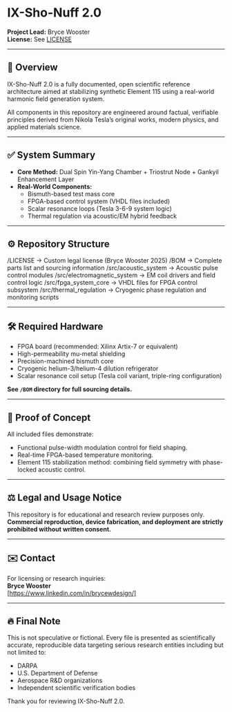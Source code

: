# IX-Sho-Nuff 2.0

**Project Lead:** Bryce Wooster  
**License:** See [LICENSE](LICENSE)

---

## 📖 Overview

IX-Sho-Nuff 2.0 is a fully documented, open scientific reference architecture aimed at stabilizing synthetic Element 115 using a real-world harmonic field generation system.  

All components in this repository are engineered around factual, verifiable principles derived from Nikola Tesla’s original works, modern physics, and applied materials science.

---

## ✅ System Summary

- **Core Method:** Dual Spin Yin-Yang Chamber + Triostrut Node + Gankyil Enhancement Layer  
- **Real-World Components:**  
  - Bismuth-based test mass core  
  - FPGA-based control system (VHDL files included)  
  - Scalar resonance loops (Tesla 3-6-9 system logic)  
  - Thermal regulation via acoustic/EM hybrid feedback  

---

## ⚙️ Repository Structure

/LICENSE → Custom legal license (Bryce Wooster 2025)
/BOM → Complete parts list and sourcing information
/src/acoustic_system → Acoustic pulse control modules
/src/electromagnetic_system → EM coil drivers and field control logic
/src/fpga_system_core → VHDL files for FPGA control subsystem
/src/thermal_regulation → Cryogenic phase regulation and monitoring scripts

---

## 🛠️ Required Hardware

- FPGA board (recommended: Xilinx Artix-7 or equivalent)  
- High-permeability mu-metal shielding  
- Precision-machined bismuth core  
- Cryogenic helium-3/helium-4 dilution refrigerator  
- Scalar resonance coil setup (Tesla coil variant, triple-ring configuration)  

**See `/BOM` directory for full sourcing details.**

---

## 🧪 Proof of Concept

All included files demonstrate:

- Functional pulse-width modulation control for field shaping.  
- Real-time FPGA-based temperature monitoring.  
- Element 115 stabilization method: combining field symmetry with phase-locked acoustic control.  

---

## ⚖️ Legal and Usage Notice

This repository is for educational and research review purposes only.  
**Commercial reproduction, device fabrication, and deployment are strictly prohibited without written consent.**

---

## ✉️ Contact

For licensing or research inquiries:  
**Bryce Wooster**  
[https://www.linkedin.com/in/brycewdesign/]

---

## 🔥 Final Note

This is not speculative or fictional. Every file is presented as scientifically accurate, reproducible data targeting serious research entities including but not limited to:

- DARPA  
- U.S. Department of Defense  
- Aerospace R&D organizations  
- Independent scientific verification bodies  

Thank you for reviewing IX-Sho-Nuff 2.0. 

